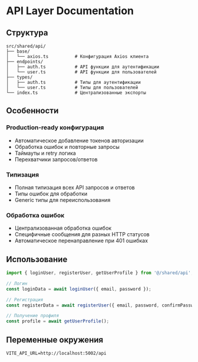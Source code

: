 # API Layer Documentation

## Структура

```
src/shared/api/
├── base/
│   └── axios.ts          # Конфигурация Axios клиента
├── endpoints/
│   ├── auth.ts           # API функции для аутентификации
│   └── user.ts           # API функции для пользователей
├── types/
│   ├── auth.ts           # Типы для аутентификации
│   └── user.ts           # Типы для пользователей
└── index.ts              # Централизованные экспорты
```

## Особенности

### Production-ready конфигурация
- Автоматическое добавление токенов авторизации
- Обработка ошибок и повторные запросы
- Таймауты и retry логика
- Перехватчики запросов/ответов

### Типизация
- Полная типизация всех API запросов и ответов
- Типы ошибок для обработки
- Generic типы для переиспользования

### Обработка ошибок
- Централизованная обработка ошибок
- Специфичные сообщения для разных HTTP статусов
- Автоматическое перенаправление при 401 ошибках

## Использование

```typescript
import { loginUser, registerUser, getUserProfile } from '@/shared/api';

// Логин
const loginData = await loginUser({ email, password });

// Регистрация
const registerData = await registerUser({ email, password, confirmPassword });

// Получение профиля
const profile = await getUserProfile();
```

## Переменные окружения

```env
VITE_API_URL=http://localhost:5002/api
```
